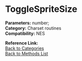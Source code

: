 # ToggleSpriteSize

**Parameters:** number;  
**Category:** Charset routines  
**Compatibility:** NES  

**Reference Link:**  
[Back to Categories](../categories/charset_routines.md)  
[Back to Methods List](../../SUMMARY.md)
